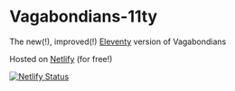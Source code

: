 # Vagabondians-11ty

The new(!), improved(!) [Eleventy](http://11ty.dev) version of Vagabondians

Hosted on [Netlify](https://netlify.com) (for free!)

[![Netlify Status](https://api.netlify.com/api/v1/badges/482f713d-95c1-4de8-bbc6-4e81206d10a4/deploy-status)](https://app.netlify.com/sites/quizzical-raman-c21540/deploys)
